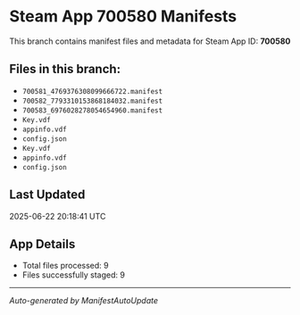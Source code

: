 # Steam App 700580 Manifests

This branch contains manifest files and metadata for Steam App ID: **700580**

## Files in this branch:
- `700581_4769376308099666722.manifest`
- `700582_7793310153868184032.manifest`
- `700583_6976028278054654960.manifest`
- `Key.vdf`
- `appinfo.vdf`
- `config.json`
- `Key.vdf`
- `appinfo.vdf`
- `config.json`

## Last Updated
2025-06-22 20:18:41 UTC

## App Details
- Total files processed: 9
- Files successfully staged: 9

---
*Auto-generated by ManifestAutoUpdate*
